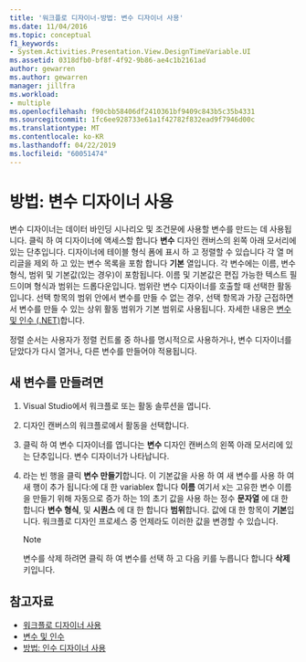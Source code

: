 ```yaml
---
title: '워크플로 디자이너-방법: 변수 디자이너 사용'
ms.date: 11/04/2016
ms.topic: conceptual
f1_keywords:
- System.Activities.Presentation.View.DesignTimeVariable.UI
ms.assetid: 0318dfb0-bf8f-4f92-9b86-ae4c1b2161ad
author: gewarren
ms.author: gewarren
manager: jillfra
ms.workload:
- multiple
ms.openlocfilehash: f90cbb58406df2410361bf9409c843b5c35b4331
ms.sourcegitcommit: 1fc6ee928733e61a1f42782f832ead9f7946d00c
ms.translationtype: MT
ms.contentlocale: ko-KR
ms.lasthandoff: 04/22/2019
ms.locfileid: "60051474"
---
```

# <a name="how-to-use-the-variable-designer"></a>방법: 변수 디자이너 사용

변수 디자이너는 데이터 바인딩 시나리오 및 조건문에 사용할 변수를 만드는 데 사용됩니다. 클릭 하 여 디자이너에 액세스할 합니다 **변수** 디자인 캔버스의 왼쪽 아래 모서리에 있는 단추입니다. 디자이너에 테이블 형식 폼에 표시 하 고 정렬할 수 있습니다 각 열 머리글을 제외 하 고 있는 변수 목록을 포함 합니다 **기본** 열입니다. 각 변수에는 이름, 변수 형식, 범위 및 기본값(있는 경우)이 포함됩니다. 이름 및 기본값은 편집 가능한 텍스트 필드이며 형식과 범위는 드롭다운입니다. 범위란 변수 디자이너를 호출할 때 선택한 활동입니다. 선택 항목의 범위 안에서 변수를 만들 수 없는 경우, 선택 항목과 가장 근접하면서 변수를 만들 수 있는 상위 활동 범위가 기본 범위로 사용됩니다. 자세한 내용은 [변수 및 인수 (.NET)](/dotnet/framework/windows-workflow-foundation/variables-and-arguments)합니다.

 정렬 순서는 사용자가 정렬 컨트롤 중 하나를 명시적으로 사용하거나, 변수 디자이너를 닫았다가 다시 열거나, 다른 변수를 만들어야 적용됩니다.

## <a name="to-create-a-new-variable"></a>새 변수를 만들려면

1. Visual Studio에서 워크플로 또는 활동 솔루션을 엽니다.

2. 디자인 캔버스의 워크플로에서 활동을 선택합니다.

3. 클릭 하 여 변수 디자이너를 엽니다는 **변수** 디자인 캔버스의 왼쪽 아래 모서리에 있는 단추입니다. 변수 디자이너가 나타납니다.

4. 라는 빈 행을 클릭 **변수 만들기**합니다. 이 기본값을 사용 하 여 새 변수를 사용 하 여 새 행이 추가 됩니다:에 대 한 variablex 합니다 **이름** 여기서 x는 고유한 변수 이름을 만들기 위해 자동으로 증가 하는 1의 초기 값을 사용 하는 정수  **문자열** 에 대 한 합니다 **변수 형식**, 및 **시퀀스** 에 대 한 합니다 **범위**합니다. 값에 대 한 항목이 **기본**입니다. 워크플로 디자인 프로세스 중 언제라도 이러한 값을 변경할 수 있습니다.

    > [!NOTE]
    > 변수를 삭제 하려면 클릭 하 여 변수를 선택 하 고 다음 키를 누릅니다 합니다 **삭제** 키입니다.

## <a name="see-also"></a>참고자료

- [워크플로 디자이너 사용](developing-applications-with-the-workflow-designer.md)
- [변수 및 인수](/dotnet/framework/windows-workflow-foundation/variables-and-arguments)
- [방법: 인수 디자이너 사용](../workflow-designer/how-to-use-the-argument-designer.md)